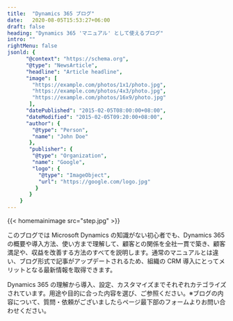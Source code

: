 ```yaml
---
title:  "Dynamics 365 ブログ"
date:   2020-08-05T15:53:27+06:00
draft: false
heading: "Dynamics 365 'マニュアル' として使えるブログ"
intro: ""
rightMenu: false
jsonld: {
      "@context": "https://schema.org",
      "@type": "NewsArticle",
      "headline": "Article headline",
      "image": [
        "https://example.com/photos/1x1/photo.jpg",
        "https://example.com/photos/4x3/photo.jpg",
        "https://example.com/photos/16x9/photo.jpg"
       ],
      "datePublished": "2015-02-05T08:00:00+08:00",
      "dateModified": "2015-02-05T09:20:00+08:00",
      "author": {
        "@type": "Person",
        "name": "John Doe"
       },
       "publisher": {
        "@type": "Organization",
        "name": "Google",
        "logo": {
          "@type": "ImageObject",
          "url": "https://google.com/logo.jpg"
         }
       }
    }
---
```


{{< homemainimage src="step.jpg" >}}

このブログでは Microsoft Dynamics の知識がない初心者でも、Dynamics 365 の概要や導入方法、使い方まで理解して、顧客との関係を全社一貫で築き、顧客満足や、収益を改善する方法のすべてを説明します。通常のマニュアルとは違い、ブログ形式で記事がアップデートされるため、組織の CRM 導入にとってメリットとなる最新情報を取得できます。

Dynamics 365 の理解から導入、設定、カスタマイズまでそれぞれカテゴライズされています。用途や目的に合った内容を選び、ご参照ください。※ブログの内容について、質問・依頼がございましたらページ最下部のフォームよりお問い合わせください。
